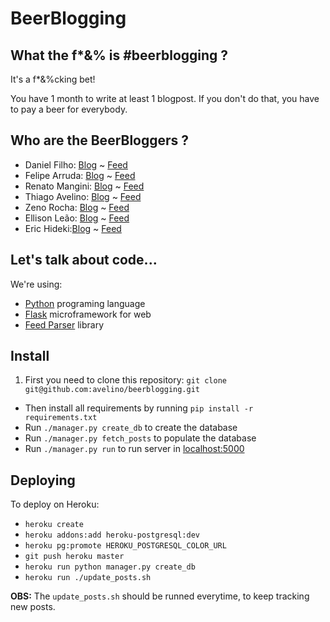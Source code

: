 # BeerBlogging

## What the f*&% is #beerblogging ?

It's a f*&%cking bet!

You have 1 month to write at least 1 blogpost. If you don't do that, you have to pay a beer for everybody.

## Who are the BeerBloggers ?

* Daniel Filho: [Blog](http://danielfilho.github.io) ~ [Feed](http://danielfilho.github.io/feed.xml)
* Felipe Arruda: [Blog](http://arruda.blog.br/) ~ [Feed](http://www.arruda.blog.br/?feed=rss2)
* Renato Mangini: [Blog](http://www.renatomangini.com/) ~ [Feed](http://www.renatomangini.com/feeds/posts/default)
* Thiago Avelino: [Blog](http://avelino.us/) ~ [Feed](http://feeds.feedburner.com/pyavelino)
* Zeno Rocha: [Blog](http://zenorocha.com/) ~ [Feed](http://feeds.feedburner.com/zenorocha)
* Ellison Leão: [Blog](https://medium.com/@ellisonleao) ~ [Feed](https://medium.com/feed/@ellisonleao)
* Eric Hideki:[Blog](http://ericstk.wordpress.com) ~ [Feed](https://ericstk.wordpress.com/feed/)

## Let's talk about code...

We're using:

* [Python](http://python.org/) programing language
* [Flask](http://flask.pocoo.org/) microframework for web
* [Feed Parser](http://www.feedparser.org/) library

## Install

1. First you need to clone this repository: `git clone git@github.com:avelino/beerblogging.git`
* Then install all requirements by running `pip install -r requirements.txt`
* Run `./manager.py create_db` to create the database
* Run `./manager.py fetch_posts` to populate the database
* Run `./manager.py run` to run server in [localhost:5000](http://localhost:5000)

## Deploying

To deploy on Heroku:

* `heroku create`
* `heroku addons:add heroku-postgresql:dev`
* `heroku pg:promote HEROKU_POSTGRESQL_COLOR_URL`
* `git push heroku master`
* `heroku run python manager.py create_db`
* `heroku run ./update_posts.sh`

**OBS:** The `update_posts.sh` should be runned everytime, to keep tracking new posts.
